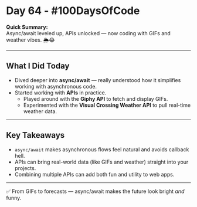 # Day 64 - #100DaysOfCode

**Quick Summary:**  
Async/await leveled up, APIs unlocked — now coding with GIFs and weather vibes. 🌦️😂

---

## What I Did Today
- Dived deeper into **async/await** — really understood how it simplifies working with asynchronous code.  
- Started working with **APIs** in practice.  
  - Played around with the **Giphy API** to fetch and display GIFs.  
  - Experimented with the **Visual Crossing Weather API** to pull real-time weather data.  

---

## Key Takeaways
- `async/await` makes asynchronous flows feel natural and avoids callback hell.  
- APIs can bring real-world data (like GIFs and weather) straight into your projects.  
- Combining multiple APIs can add both fun and utility to web apps.  

---

✅ From GIFs to forecasts — async/await makes the future look bright *and* funny.  
